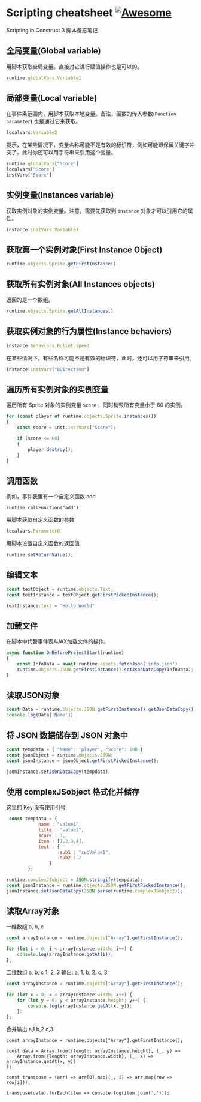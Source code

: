 # Scripting cheatsheet [![Awesome](https://awesome.re/badge-flat.svg)](https://awesome.re)

Scripting in Construct 3 脚本备忘笔记


## 全局变量(Global variable)

用脚本获取全局变量。直接对它进行赋值操作也是可以的。

```javascript
runtime.globalVars.Variable1
```


## 局部变量(Local variable)

在事件条范围内，用脚本获取本地变量。备注，函数的传入参数(`Function parameter`) 也是通过它来获取。

```javascript
localVars.Variable2
```

提示，在某些情况下，变量名称可能不是有效的标识符，例如可能跟保留关键字冲突了。此时你还可以用字符串来引用这个变量。

```javascript
runtime.globalVars["Score"]
localVars["Score"]
instVars["Score"]
```


## 实例变量(Instances variable)

获取实例对象的实例变量。注意，需要先获取到 `instance` 对象才可以引用它的属性。

```javascript
instance.instVars.Variable1
```

## 获取第一个实例对象(First Instance Object)

```javascript
runtime.objects.Sprite.getFirstInstance()
```


## 获取所有实例对象(All Instances objects)

返回的是一个数组。

```javascript
runtime.objects.Sprite.getAllInstances()
```


## 获取实例对象的行为属性(Instance behaviors)

```javascript
instance.behaviors.Bullet.speed
```

在某些情况下，有些名称可能不是有效的标识符，此时，还可以用字符串来引用。

```javascript
instance.instVars["8Direction"]
```


## 遍历所有实例对象的实例变量

遍历所有 Sprite 对象的实例变量 `Score` ，同时销毁所有变量小于 60 的实例。

```javascript
for (const player of runtime.objects.Sprite.instances())
{
    const score = inst.instVars["Score"];

    if (score <= 60) 
    {
        player.destroy();
    }
}
```


## 调用函数

例如，事件表里有一个自定义函数 add 
```
runtime.callFunction("add")
```

用脚本获取自定义函数的参数

```javascript
localVars.Parameter0
```

用脚本设置自定义函数的返回值

```javascript
runtime.setReturnValue();
```


## 编辑文本

```javascript
const textObject = runtime.objects.Text;
const textInstance = textObject.getFirstPickedInstance();

textInstance.text = "Hello World"
```


## 加载文件

在脚本中代替事件表AJAX加载文件的操作。
  
```javascript
async function OnBeforeProjectStart(runtime)
{
	const InfoData = await runtime.assets.fetchJson('info.json')
	runtime.objects.JSON.getFirstInstance().setJsonDataCopy(InfoData);
}
```

## 读取JSON对象

```javascript
const Data = runtime.objects.JSON.getFirstInstance().getJsonDataCopy();
console.log(Data['Name'])
```

## 将 JSON 数据储存到 JSON 对象中

```javascript
const tempdata = { "Name": 'player', "Score": 100 }
const jsonObject = runtime.objects.JSON;
const jsonInstance = jsonObject.getFirstPickedInstance();

jsonInstance.setJsonDataCopy(tempdata)
```

## 使用 complexJSobject 格式化并储存
这里的 Key 没有使用引号
```javascript
 const tempdata = {
			name : "value1",
			title : "value2",
			score : 3,
			item : [1,2,3,4],
			text : {
					sub1 : "subValue1",
					sub2 : 2
				}
		};

runtime.complexJSobject = JSON.stringify(tempdata);
const jsonInstance = runtime.objects.JSON.getFirstPickedInstance();
jsonInstance.setJsonDataCopy(JSON.parse(runtime.complexJSobject));
```


## 读取Array对象

一维数组
a, b, c
```javascript
const arrayInstance = runtime.objects["Array"].getFirstInstance();

for (let i = 0; i < arrayInstance.width; i++) {
	console.log(arrayInstance.getAt(i));
};
```

二维数组
a, b, c
1, 2, 3
输出: a, 1, b, 2, c, 3
```javascript
const arrayInstance = runtime.objects["Array"].getFirstInstance();

for (let x = 0; x < arrayInstance.width; x++) {
	for (let y = 0; y < arrayInstance.height; y++) {
		console.log(arrayInstance.getAt(x, y));
	};
};
```

合并输出
a,1
b,2
c,3
```
const arrayInstance = runtime.objects["Array"].getFirstInstance();

const data = Array.from({length: arrayInstance.height}, (_, y) =>
    Array.from({length: arrayInstance.width}, (_, x) => arrayInstance.getAt(x, y))
);

const transpose = (arr) => arr[0].map((_, i) => arr.map(row => row[i]));

transpose(data).forEach(item => console.log(item.join(',')));
```

